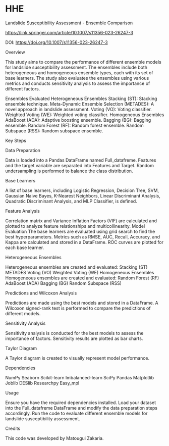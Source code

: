 # HHE
Landslide Susceptibility Assessment - Ensemble Comparison

https://link.springer.com/article/10.1007/s11356-023-26247-3

DOI: https://doi.org/10.1007/s11356-023-26247-3

Overview

This study aims to compare the performance of different ensemble models for landslide susceptibility assessment. The ensembles include both heterogeneous and homogeneous ensemble types, each with its set of base learners. The study also evaluates the ensembles using various metrics and conducts sensitivity analysis to assess the importance of different factors.

Ensembles Evaluated
Heterogeneous Ensembles
Stacking (ST): Stacking ensemble technique.
Meta-Dynamic Ensemble Selection (METADES): A novel approach in landslide assessment.
Voting (VO): Voting classifier.
Weighted Voting (WE): Weighted voting classifier.
Homogeneous Ensembles
AdaBoost (ADA): Adaptive boosting ensemble.
Bagging (BG): Bagging ensemble.
Random Forest (RF): Random forest ensemble.
Random Subspace (RSS): Random subspace ensemble.

Key Steps

Data Preparation

Data is loaded into a Pandas DataFrame named Full_datafreme.
Features and the target variable are separated into Features and Target.
Random undersampling is performed to balance the class distribution.

Base Learners

A list of base learners, including Logistic Regression, Decision Tree, SVM, Gaussian Naive Bayes, K-Nearest Neighbors, Linear Discriminant Analysis, Quadratic Discriminant Analysis, and MLP Classifier, is defined.

Feature Analysis

Correlation matrix and Variance Inflation Factors (VIF) are calculated and plotted to analyze feature relationships and multicollinearity.
Model Evaluation
The base learners are evaluated using grid search to find the best hyperparameters.
Metrics such as RMSE, AUC, Recall, Accuracy, and Kappa are calculated and stored in a DataFrame.
ROC curves are plotted for each base learner.

Heterogeneous Ensembles

Heterogeneous ensembles are created and evaluated:
Stacking (ST)
METADES
Voting (VO)
Weighted Voting (WE)
Homogeneous Ensembles
Homogeneous ensembles are created and evaluated:
Random Forest (RF)
AdaBoost (ADA)
Bagging (BG)
Random Subspace (RSS)

Predictions and Wilcoxon Analysis

Predictions are made using the best models and stored in a DataFrame.
A Wilcoxon signed-rank test is performed to compare the predictions of different models.

Sensitivity Analysis

Sensitivity analysis is conducted for the best models to assess the importance of factors.
Sensitivity results are plotted as bar charts.

Taylor Diagram

A Taylor diagram is created to visually represent model performance.

Dependencies

NumPy
Seaborn
Scikit-learn
Imbalanced-learn
SciPy
Pandas
Matplotlib
Joblib
DESlib
Researchpy
Easy_mpl

Usage

Ensure you have the required dependencies installed.
Load your dataset into the Full_datafreme DataFrame and modify the data preparation steps accordingly.
Run the code to evaluate different ensemble models for landslide susceptibility assessment.

Credits

This code was developed by Matougui Zakaria.
